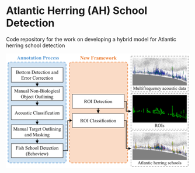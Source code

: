# Atlantic Herring (AH) School Detection
Code repository for the work on developing a hybrid model for Atlantic herring school detection

![Framework](images/pipeline.png)

